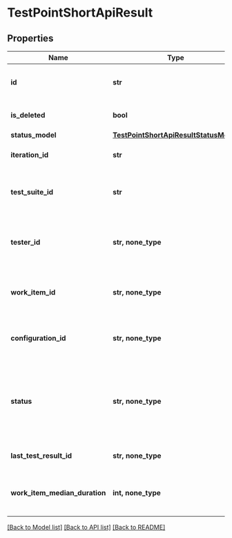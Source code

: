 # TestPointShortApiResult


## Properties
Name | Type | Description | Notes
------------ | ------------- | ------------- | -------------
**id** | **str** | Test point unique internal identifier | 
**is_deleted** | **bool** | Indicates if the entity is deleted | 
**status_model** | [**TestPointShortApiResultStatusModel**](TestPointShortApiResultStatusModel.md) |  | 
**iteration_id** | **str** | Iteration unique identifier | 
**test_suite_id** | **str** | Test suite to which test point relates unique identifier | 
**tester_id** | **str, none_type** | Tester who is responded for the test unique internal identifier | [optional] 
**work_item_id** | **str, none_type** | Workitem to which test point relates unique identifier | [optional] 
**configuration_id** | **str, none_type** | Configuration to which test point relates unique identifier | [optional] 
**status** | **str, none_type** | Test point status  Applies one of these values: Blocked, NoResults, Failed, Passed | [optional] 
**last_test_result_id** | **str, none_type** | Last test result unique identifier | [optional] 
**work_item_median_duration** | **int, none_type** | Median duration of work item the test point represents | [optional] 

[[Back to Model list]](../README.md#documentation-for-models) [[Back to API list]](../README.md#documentation-for-api-endpoints) [[Back to README]](../README.md)


